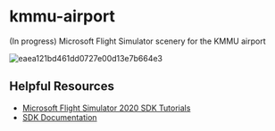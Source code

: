 # kmmu-airport

(In progress) Microsoft Flight Simulator scenery for the KMMU airport

![eaea121bd461dd0727e00d13e7b664e3](https://user-images.githubusercontent.com/10366495/159419866-ae526a69-6bf4-4edf-8833-591f67227d07.jpg)

## Helpful Resources

- [Microsoft Flight Simulator 2020 SDK Tutorials](https://www.youtube.com/playlist?list=PL_Up4sAmkCfXIOqIRzS9OpQEJRyW-rnoq)
- [SDK Documentation](https://docs.flightsimulator.com/html/Introduction/Introduction.htm)
